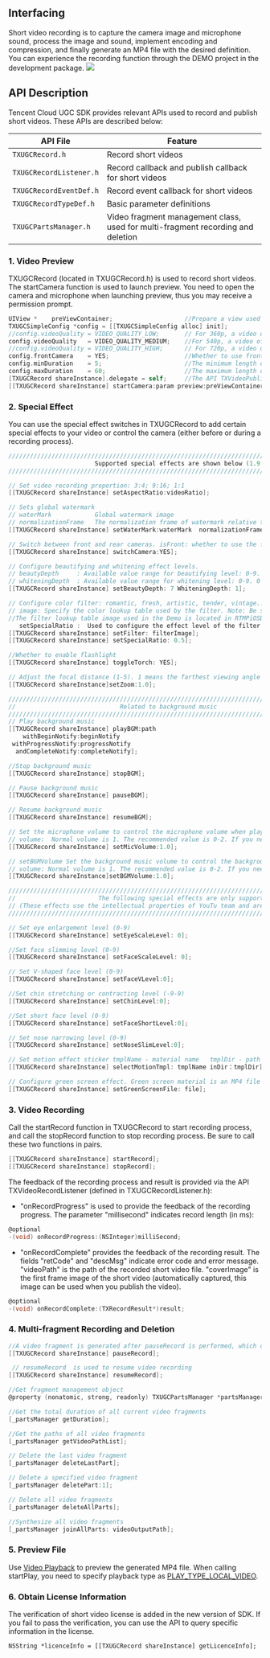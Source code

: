 ﻿## Interfacing
Short video recording is to capture the camera image and microphone sound, process the image and sound, implement encoding and compression, and finally generate an MP4 file with the desired definition.
You can experience the recording function through the DEMO project in the development package.
![](https://main.qcloudimg.com/raw/4f8195d62fdb7e78ccd11609aad0c87d.png )
## API Description 
Tencent Cloud UGC SDK provides relevant APIs used to record and publish short videos. These APIs are described below:

|  API File |  Feature |
| ------| --------|
| `TXUGCRecord.h` | Record short videos |
| `TXUGCRecordListener.h` | Record callback and publish callback for short videos |
| `TXUGCRecordEventDef.h` | Record event callback for short videos |
| `TXUGCRecordTypeDef.h` | Basic parameter definitions |
| `TXUGCPartsManager.h` | Video fragment management class, used for multi-fragment recording and deletion |

### 1. Video Preview
TXUGCRecord (located in TXUGCRecord.h) is used to record short videos. The startCamera function is used to launch preview. You need to open the camera and microphone when launching preview, thus you may receive a permission prompt.

```ObjectiveC
UIView *    preViewContainer;                    //Prepare a view used for previewing camera image
TXUGCSimpleConfig *config = [[TXUGCSimpleConfig alloc] init];
//config.videoQuality = VIDEO_QUALITY_LOW;       // For 360p, a video of 10 seconds is around 0.75 MB
config.videoQuality   = VIDEO_QUALITY_MEDIUM;    //For 540p, a video of 10 seconds is around 1.5 MB (encoding parameters are the same with WeChat iOS short videos)
//config.videoQuality = VIDEO_QUALITY_HIGH;      // For 720p, a video of 10 seconds is around 3 MB
config.frontCamera    = YES;                     //Whether to use front camera. Use switchCamera  to switch camera
config.minDuration    = 5;                       //The minimum length of video recording
config.maxDuration    = 60;                      //The maximum length of video recording
[TXUGCRecord shareInstance].delegate = self;     //The API TXVideoPublishListener is implemented by "self"
[[TXUGCRecord shareInstance] startCamera:param preview:preViewContainer];
```

### 2. Special Effect
You can use the special effect switches in TXUGCRecord to add certain special effects to your video or control the camera (either before or during a recording process).

```ObjectiveC
//////////////////////////////////////////////////////////////////////////
                        Supported special effects are shown below (1.9.1 version or above)
//////////////////////////////////////////////////////////////////////////

// Set video recording proportion: 3:4; 9:16; 1:1
[[TXUGCRecord shareInstance] setAspectRatio:videoRatio];

// Sets global watermark
// waterMark            Global watermark image
// normalizationFrame   The normalization frame of watermark relative to the video image
[[TXUGCRecord shareInstance] setWaterMark:waterMark  normalizationFrame:normalizationFrame];

// Switch between front and rear cameras. isFront: whether to use the front camera (default is front camera)
[[TXUGCRecord shareInstance] switchCamera:YES];

// Configure beautifying and whitening effect levels.
// beautyDepth     : Available value range for beautifying level: 0-9. 0 means to disable beautifying. A higher value means a stronger effect.
// whiteningDepth  : Available value range for whitening level: 0-9. 0 means to disable whitening. A higher value means a stronger effect.
[[TXUGCRecord shareInstance] setBeautyDepth: 7 WhiteningDepth: 1];

// Configure color filter: romantic, fresh, artistic, tender, vintage...
// image: Specify the color lookup table used by the filter. Note: Be sure to use PNG format.
//The filter lookup table image used in the Demo is located in RTMPiOSDemo/RTMPiOSDemo/resource/FilterResource.bundle
   setSpecialRatio :  Used to configure the effect level of the filter (0-1). A higher value means a stronger effect. Default is 0.5.
[[TXUGCRecord shareInstance] setFilter: filterImage];
[[TXUGCRecord shareInstance] setSpecialRatio: 0.5];

//Whether to enable flashlight
[[TXUGCRecord shareInstance] toggleTorch: YES];

// Adjust the focal distance (1-5). 1 means the farthest viewing angle (normal lens) and 5 means the closest viewing angle (enlarging lens). The maximum value is recommended to be 5. If it is set to a value larger than 5, the video data may become blurred and indistinct.
[[TXUGCRecord shareInstance]setZoom:1.0];

//////////////////////////////////////////////////////////////////////////
//                             Related to background music
//////////////////////////////////////////////////////////////////////////
// Play background music
[[TXUGCRecord shareInstance] playBGM:path
    withBeginNotify:beginNotify
 withProgressNotify:progressNotify
  andCompleteNotify:completeNotify];

//Stop background music
[[TXUGCRecord shareInstance] stopBGM];

// Pause background music
[[TXUGCRecord shareInstance] pauseBGM];

// Resume background music
[[TXUGCRecord shareInstance] resumeBGM];

// Set the microphone volume to control the microphone volume when playing the mixed background music.
// volume:  Normal volume is 1. The recommended value is 0-2. If you need to turn up the volume, you can set it to a larger value.
[[TXUGCRecord shareInstance] setMicVolume:1.0];

// setBGMVolume Set the background music volume to control the background music volume when playing the mixed background music.
// volume: Normal volume is 1. The recommended value is 0-2. If you need to turn up the background music volume, you can set it to a larger value.
[[TXUGCRecord shareInstance]setBGMVolume:1.0];

//////////////////////////////////////////////////////////////////////////
//                       The following special effects are only supported by the VIP edition
// (These effects use the intellectual properties of YouTu team and are supported only by the VIP SDK edition. We cannot provide them for free)
//////////////////////////////////////////////////////////////////////////

// Set eye enlargement level (0-9)
[[TXUGCRecord shareInstance] setEyeScaleLevel: 0];

//Set face slimming level (0-9)
[[TXUGCRecord shareInstance] setFaceScaleLevel: 0];

// Set V-shaped face level (0-9)
[[TXUGCRecord shareInstance] setFaceVLevel:0];

//Set chin stretching or contracting level (-9-9) 
[[TXUGCRecord shareInstance] setChinLevel:0];

//Set short face level (0-9)
[[TXUGCRecord shareInstance] setFaceShortLevel:0];

// Set nose narrowing level (0-9)
[[TXUGCRecord shareInstance] setNoseSlimLevel:0];

// Set motion effect sticker tmplName - material name   tmplDir - path of the material package
[[TXUGCRecord shareInstance] selectMotionTmpl: tmplName inDir：tmplDir];

// Configure green screen effect. Green screen material is an MP4 file with an aspect ratio of 9:16 (for example, 368*640, 540*960, 720*1280)
[[TXUGCRecord shareInstance] setGreenScreenFile: file]; 
```


### 3. Video Recording
Call the startRecord function in TXUGCRecord to start recording process, and call the stopRecord function to stop recording process. Be sure to call these two functions in pairs.

```ObjectiveC
[[TXUGCRecord shareInstance] startRecord];
[[TXUGCRecord shareInstance] stopRecord];
``` 

The feedback of the recording process and result is provided via the API TXVideoRecordListener (defined in TXUGCRecordListener.h):

- "onRecordProgress" is used to provide the feedback of the recording progress. The parameter "millisecond" indicates record length (in ms):

```ObjectiveC
@optional
-(void) onRecordProgress:(NSInteger)milliSecond;
``` 

- "onRecordComplete" provides the feedback of the recording result. The fields "retCode" and "descMsg" indicate error code and error message. "videoPath" is the path of the recorded short video file. "coverImage" is the first frame image of the short video (automatically captured, this image can be used when you publish the video).

```ObjectiveC   
@optional
-(void) onRecordComplete:(TXRecordResult*)result;
``` 
    
### 4. Multi-fragment Recording and Deletion  
```ObjectiveC
//A video fragment is generated after pauseRecord is performed, which can be obtained in TXUGCPartsManager. 
[[TXUGCRecord shareInstance] pauseRecord];

 // resumeRecord  is used to resume video recording
[[TXUGCRecord shareInstance] resumeRecord];

//Get fragment management object
@property (nonatomic, strong, readonly) TXUGCPartsManager *partsManager; 

//Get the total duration of all current video fragments
[_partsManager getDuration];

//Get the paths of all video fragments
[_partsManager getVideoPathList];

// Delete the last video fragment
[_partsManager deleteLastPart];

// Delete a specified video fragment
[_partsManager deletePart:1];

// Delete all video fragments
[_partsManager deleteAllParts];  

//Synthesize all video fragments
[_partsManager joinAllParts: videoOutputPath];
```

### 5. Preview File
Use [Video Playback](https://cloud.tencent.com/document/product/584/9372) to preview the generated MP4 file. When calling startPlay, you need to specify playback type as [PLAY_TYPE_LOCAL_VIDEO](https://cloud.tencent.com/document/product/584/9372#step-3.3A-.E5.90.AF.E5.8A.A8.E6.92.AD.E6.94.BE6).

### 6. Obtain License Information
The verification of short video license is added in the new version of SDK. If you fail to pass the verification, you can use the API to query specific information in the license.

``` 
NSString *licenceInfo = [[TXUGCRecord shareInstance] getLicenceInfo];
``` 

